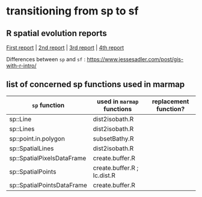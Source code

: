 # transitioning from sp to sf

## R spatial evolution reports
[First report](https://r-spatial.org/r/2023/05/15/evolution.html) | [2nd report](https://r-spatial.org/r/2023/05/15/evolution2.html) | [3rd report](https://r-spatial.org/r/2023/05/15/evolution3.html) | [4th report](https://r-spatial.org/r/2023/05/15/evolution4.html)  

Differences between `sp` and `sf` : https://www.jessesadler.com/post/gis-with-r-intro/ 

## list of concerned sp functions used in marmap

| `sp` function  | used in `marmap` functions | replacement function? |
|--------------|----------------------|----------------------|
|sp::Line      |                  dist2isobath.R               |  |
|sp::Lines     |                  dist2isobath.R               |  |
|sp::point.in.polygon       |     subsetBathy.R                |  |
|sp::SpatialLines           |     dist2isobath.R               |  |
|sp::SpatialPixelsDataFrame |     create.buffer.R              |  |
|sp::SpatialPoints          |     create.buffer.R ; lc.dist.R  |  |
|sp::SpatialPointsDataFrame |     create.buffer.R              |  |
